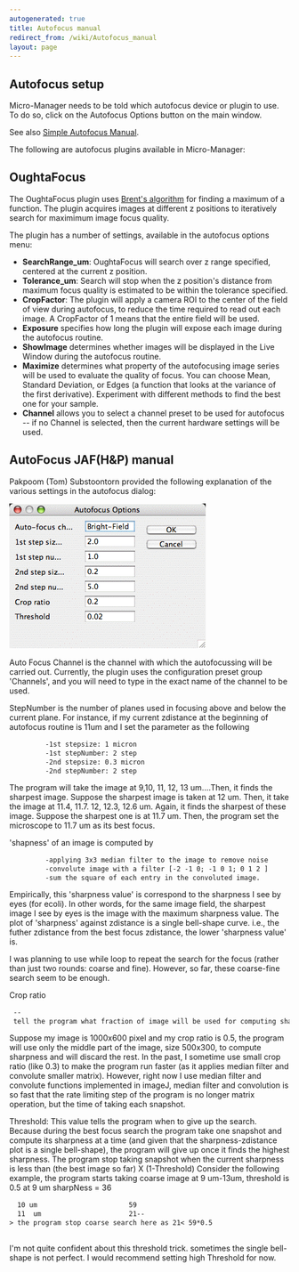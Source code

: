 ```yaml
---
autogenerated: true
title: Autofocus manual
redirect_from: /wiki/Autofocus_manual
layout: page
---
```


## Autofocus setup

Micro-Manager needs to be told which autofocus device or plugin to use.
To do so, click on the Autofocus Options button on the main window.

See also [Simple Autofocus Manual](SimpleAutofocus "wikilink").

The following are autofocus plugins available in Micro-Manager:

## OughtaFocus

The OughtaFocus plugin uses [Brent's
algorithm](http://en.wikipedia.org/wiki/Brent_method) for finding a
maximum of a function. The plugin acquires images at different z
positions to iteratively search for maximimum image focus quality.

The plugin has a number of settings, available in the autofocus options
menu:

-   **SearchRange\_um**: OughtaFocus will search over z range specified,
    centered at the current z position.
-   **Tolerance\_um**: Search will stop when the z position's distance
    from maximum focus quality is estimated to be within the tolerance
    specified.
-   **CropFactor**: The plugin will apply a camera ROI to the center of
    the field of view during autofocus, to reduce the time required to
    read out each image. A CropFactor of 1 means that the entire field
    will be used.
-   **Exposure** specifies how long the plugin will expose each image
    during the autofocus routine.
-   **ShowImage** determines whether images will be displayed in the
    Live Window during the autofocus routine.
-   **Maximize** determines what property of the autofocusing image
    series will be used to evaluate the quality of focus. You can choose
    Mean, Standard Deviation, or Edges (a function that looks at the
    variance of the first derivative). Experiment with different methods
    to find the best one for your sample.
-   **Channel** allows you to select a channel preset to be used for
    autofocus -- if no Channel is selected, then the current hardware
    settings will be used.

## AutoFocus JAF(H&P) manual

Pakpoom (Tom) Substoontorn provided the following explanation of the
various settings in the autofocus dialog:

![](media/AutoFocusDialog.gif "AutoFocusDialog.gif")

Auto Focus Channel is the channel with which the autofocussing will be
carried out. Currently, the plugin uses the configuration preset group
'Channels', and you will need to type in the exact name of the channel
to be used.

StepNumber is the number of planes used in focusing above and below the
current plane. For instance, if my current zdistance at the beginning of
autofocus routine is 11um and I set the parameter as the following

```
         -1st stepsize: 1 micron 
         -1st stepNumber: 2 step
         -2nd stepsize: 0.3 micron
         -2nd stepNumber: 2 step
```

The program will take the image at 9,10, 11, 12, 13 um....Then, it finds
the sharpest image. Suppose the sharpest image is taken at 12 um. Then,
it take the image at 11.4, 11.7. 12, 12.3, 12.6 um. Again, it finds the
sharpest of these image. Suppose the sharpest one is at 11.7 um. Then,
the program set the microscope to 11.7 um as its best focus.

'shapness' of an image is computed by

```
         -applying 3x3 median filter to the image to remove noise
         -convolute image with a filter [-2 -1 0; -1 0 1; 0 1 2 ]
         -sum the square of each entry in the convoluted image.
```

Empirically, this 'sharpness value' is correspond to the sharpness I see
by eyes (for ecoli). In other words, for the same image field, the
sharpest image I see by eyes is the image with the maximum sharpness
value. The plot of 'sharpness' against zdistance is a single bell-shape
curve. i.e., the futher zdistance from the best focus zdistance, the
lower 'sharpness value' is.

I was planning to use while loop to repeat the search for the focus
(rather than just two rounds: coarse and fine). However, so far, these
coarse-fine search seem to be enough.

Crop ratio

```
 -- tell the program what fraction of image will be used for computing sharpness.
```

Suppose my image is 1000x600 pixel and my crop ratio is 0.5, the program
will use only the middle part of the image, size 500x300, to compute
sharpness and will discard the rest. In the past, I sometime use small
crop ratio (like 0.3) to make the program run faster (as it applies
median filter and convolute smaller matrix). However, right now I use
median filter and convolute functions implemented in imageJ, median
filter and convolution is so fast that the rate limiting step of the
program is no longer matrix operation, but the time of taking each
snapshot.

Threshold: This value tells the program when to give up the search.
Because during the best focus search the program take one snapshot and
compute its sharpness at a time (and given that the sharpness-zdistance
plot is a single bell-shape), the program will give up once it finds the
highest sharpness. The program stop taking snapshot when the current
sharpness is less than (the best image so far) X (1-Threshold) Consider
the following example, the program starts taking coarse image at 9
um-13um, threshold is 0.5 at 9 um sharpNess = 36

```
  10 um                       59
  11  um                      21--> the program stop coarse search here as 21< 59*0.5 
   
```

I'm not quite confident about this threshold trick. sometimes the single
bell-shape is not perfect. I would recommend setting high Threshold for
now.

